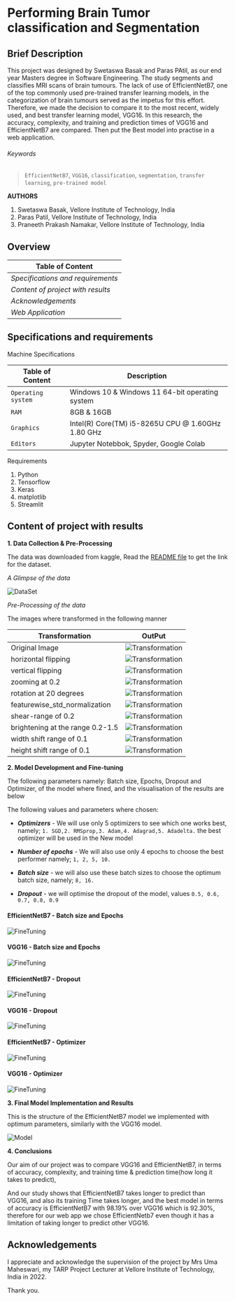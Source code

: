 # Performing Brain Tumor classification and Segmentation

## Brief Description

This project was designed by Swetaswa Basak and Paras PAtil, as our end year Masters degree in Software Engineering. The study segments and classifies MRI scans of brain tumours. The lack of use of EfficientNetB7, one of the top commonly used pre-trained transfer learning models, in the categorization of brain tumours served as the impetus for this effort. Therefore, we made the decision to compare it to the most recent, widely used, and best transfer learning model, VGG16. In this research, the accuracy, complexity, and training and prediction times of VGG16 and EfficientNetB7 are compared. Then put the Best model into practise in a web application.

###### _Keywords_
> `EfficientNetB7`, `VGG16`, `classification`,  `segmentation`, `transfer learning`, `pre-trained model`


**AUTHORS**

1. Swetaswa Basak, Vellore Institute of Technology, India
2. Paras Patil, Vellore Institute of Technology, India
3. Praneeth Prakash Namakar, Vellore Institute of Technology, India

## Overview

| **Table of Content**              | 
| --------------------------------- | 
| _Specifications and requirements_ | 
| _Content of project with results_ | 
| _Acknowledgements_                | 
| _Web Application_                 | 

## Specifications and requirements

Machine Specifications

| **Table of Content**   |   **Description**                                   |
| ---------------------- |  -------------------------------------------------- |
| `Operating system`     | Windows 10 & Windows 11 64-bit operating system     |
| `RAM`                  | 8GB & 16GB                                          |
| `Graphics`             | Intel(R) Core(TM) i5-8265U CPU @ 1.60GHz   1.80 GHz |
| `Editors`              | Jupyter Notebbok, Spyder, Google Colab              |

Requirements

1. Python
2. Tensorflow
3. Keras
4. matplotlib
5. Streamlit

## Content of project with results

**1. Data Collection & Pre-Processing**

The data was downloaded from kaggle, Read the [README file](DataSet/README.md) to get the link for the dataset.

_A Glimpse of the data_

![DataSet](/README-images/DataSet.png)

_Pre-Processing of the data_

The images where transformed in the following manner

| **Transformation**               |   **OutPut**                                     |
| -------------------------------- |  ----------------------------------------------- |
| Original Image                   | ![Transformation](/README-images/original.png)   |
| horizontal flipping              | ![Transformation](/README-images/horizontal.png) |
| vertical flipping                | ![Transformation](/README-images/vertical.png)   |
| zooming at 0.2                   | ![Transformation](/README-images/zoom.png)       |
| rotation at 20 degrees           | ![Transformation](/README-images/rotation.png)   |
| featurewise_std_normalization    | ![Transformation](/README-images/featurewise.png)|
| shear-range of 0.2               | ![Transformation](/README-images/shear.png)      |
| brightening at the range 0.2-1.5 | ![Transformation](/README-images/brightness.png) |
| width shift range of 0.1         | ![Transformation](/README-images/width.png)      |
| height shift range of 0.1        | ![Transformation](/README-images/height.png)     |


**2. Model Development and Fine-tuning**

The following parameters namely: Batch size, Epochs, Dropout and Optimizer, of the model where fined, and the visualisation of the results are below

The following values and parameters where chosen:

- **_Optimizers_** - We will use only 5 optimizers to see which one works best, namely; `1. SGD,2. RMSprop,3. Adam,4. Adagrad,5. Adadelta.` the best optimizer will be used in the New model

- **_Number of epochs_** - We will also use only 4 epochs to choose the best performer namely; `1, 2, 5, 10.`

- **_Batch size_** - we will also use these batch sizes to choose the optimum batch size, namely; `8, 16.`

- **_Dropout_** - we will optimise the dropout of the model, values `0.5, 0.6, 0.7, 0.8, 0.9`

#### EfficientNetB7 - Batch size and Epochs

![FineTuning](/README-images/efn_bNe.png)       


#### VGG16 - Batch size and Epochs

![FineTuning](/README-images/vgg_bNe.png)


#### EfficientNetB7 - Dropout

![FineTuning](/README-images/efn_drop.png)


#### VGG16 - Dropout

![FineTuning](/README-images/vgg_drop.png)


#### EfficientNetB7 - Optimizer

![FineTuning](/README-images/efn_opt.png)


#### VGG16 - Optimizer

![FineTuning](/README-images/Screenshot_20211213-111155_Chrome.jpg)



**3. Final Model Implementation and Results**

This is the structure of the EfficientNetB7 model we implemented with optimum parameters, similarly with the VGG16 model.

![Model](/README-images/ModelEFN.png)

**4. Conclusions**

Our aim of our project was to compare VGG16 and EfficientNetB7, in terms of accuracy, complexity, and training time & prediction time(how long it takes to predict), 

And our study shows that EfficientNetB7 takes longer to predict than VGG16, and also its training Time takes longer, and the best model in terms of accuracy is EfficientNetB7 with 98.19% over VGG16 which is 92.30%, therefore for our web app we chose EfficientNetb7 even though it has a limitation of taking longer to predict other VGG16. 

## Acknowledgements

I appreciate and acknowledge the supervision of the project by Mrs Uma Maheswari, my TARP Project Lecturer at Vellore Institute of Technology, India in 2022.

Thank you.

